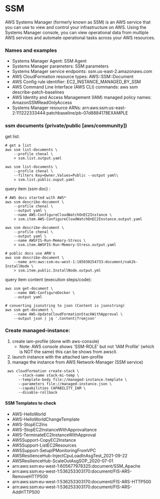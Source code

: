 # SSM
AWS Systems Manager (formerly known as SSM) is an AWS service that you can use to view and control your infrastructure on AWS. Using the Systems Manager console, you can view operational data from multiple AWS services and automate operational tasks across your AWS resources.


### Names and examples
* Systems Manager Agent: SSM Agent
* Systems Manager parameters: SSM parameters
* Systems Manager service endpoints: ssm.us-east-2.amazonaws.com
* AWS CloudFormation resource types: AWS::SSM::Document
* AWS Config rule identifier: EC2_INSTANCE_MANAGED_BY_SSM
* AWS Command Line Interface (AWS CLI) commands: aws ssm describe-patch-baselines
* AWS Identity and Access Management (IAM) managed policy names: AmazonSSMReadOnlyAccess
* Systems Manager resource ARNs: arn:aws:ssm:us-east-2:111222333444:patchbaseline/pb-07d8884178EXAMPLE

### ssm documents (private/public [aws/community])
get list:
```
# get a list
aws ssm list-documents \
    --profile chenal \
    > ssm.list.output.yaml

aws ssm list-documents \
    --profile chenal \
    --filters Key=Owner,Values=Public --output yaml\
    > ssm.list.public.ouput.yaml
```
query item (ssm doc) :
```
# AWS docs started with AWS*
aws ssm describe-document \
    --profile chenal \
    --output yaml \
    --name AWS-ConfigureCloudWatchOnEC2Instance \
    > ssm.item.AWS-ConfigureCloudWatchOnEC2Instance.output.yaml
    
aws ssm describe-document \
    --profile chenal \
    --output yaml \
    --name AWSFIS-Run-Memory-Stress \
    > ssm.item.AWSFIS-Run-Memory-Stress.output.yaml

# public docs use ARN's
aws ssm describe-document \
    --name arn:aws:ssm:eu-west-1:185030254733:document/nak2k-InstallNode \
    > ssm.item.public.InstallNode.output.yml

```
query item content (execution steps/code):
```
aws ssm get-document \
    --name AWS-ConfigureDocker \
    --output yaml
    
# converting jsonstring to json (Content is jsonstring)    
aws ssm get-document \
    --name AWS-UpdateCloudFormationStackWithApproval \
    --output json | jq '.Content|fromjson'

```

### Create managed-instance:
1. create iam-profile (done with aws-console)
   * Note: AWS console shows 'SSM-ROLE' but not 'IAM Profile' (which is NOT the same) 
   this can be shows from awscli.
2. launch instance with the attached iam-profile
3. manage the instance from AWS Network-Manager (SSM service)
```
 aws cloudformation create-stack \
      --stack-name stack-mi-temp \
      --template-body file://managed-instance.template \
      --parameters file://managed-instance.json \
      --capabilities CAPABILITY_IAM \
      --disable-rollback

```

#### SSM Templates to check
- AWS-HelloWorld
- AWS-HelloWorldChangeTemplate
- AWS-StopEC2Ins
- AWS-StopEC2InstanceWithApprovaltance
- AWS-TerminateEC2InstanceWithApproval
- AWSSupport-CopyEC2Instance
- AWSSupport-ListEC2Resources
- AWSSupport-SetupIPMonitoringFromVPC
- AWSResilienceHub-InjectCpuLoadInAsgTest_2021-09-22
- AWSResilienceHub-ScaleOutAsgSOP_2020-07-01
- arn:aws:ssm:eu-west-1:605677978325:document/SSM_Apache
- arn:aws:ssm:eu-west-1:536253303170:document/FIS-ARS-RemoveHTTP500
- arn:aws:ssm:eu-west-1:536253303170:document/FIS-ARS-HTTP500
- arn:aws:ssm:eu-west-1:536253303170:document/FIS-ARS-AddHTTP500




